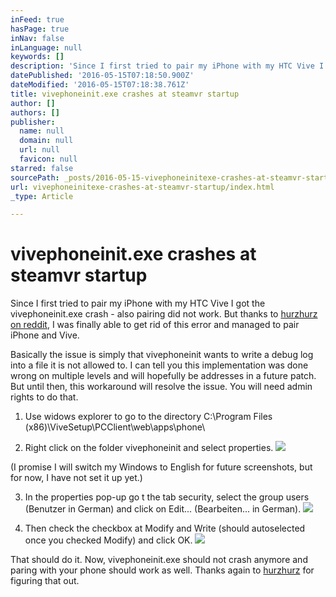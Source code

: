 ```yaml
---
inFeed: true
hasPage: true
inNav: false
inLanguage: null
keywords: []
description: 'Since I first tried to pair my iPhone with my HTC Vive I got the vivephoneinit.exe crash - also pairing did not work. But thanks to hurzhurz on reddit, I was finally able to get rid of this error and managed to pair iPhone and Vive.'
datePublished: '2016-05-15T07:18:50.900Z'
dateModified: '2016-05-15T07:18:38.761Z'
title: vivephoneinit.exe crashes at steamvr startup
author: []
authors: []
publisher:
  name: null
  domain: null
  url: null
  favicon: null
starred: false
sourcePath: _posts/2016-05-15-vivephoneinitexe-crashes-at-steamvr-startup.md
url: vivephoneinitexe-crashes-at-steamvr-startup/index.html
_type: Article

---
```

# vivephoneinit.exe crashes at steamvr startup

Since I first tried to pair my iPhone with my HTC Vive I got the vivephoneinit.exe crash - also pairing did not work. But thanks to [hurzhurz on reddit][0], I was finally able to get rid of this error and managed to pair iPhone and Vive.

Basically the issue is simply that vivephoneinit wants to write a debug log into a file it is not allowed to. I can tell you this implementation was done wrong on multiple levels and will hopefully be addresses in a future patch. But until then, this workaround will resolve the issue. You will need admin rights to do that.

1) Use widows explorer to go to the directory C:\\Program Files (x86)\\ViveSetup\\PCClient\\web\\apps\\phone\\

2) Right click on the folder vivephoneinit and select properties.
![](https://the-grid-user-content.s3-us-west-2.amazonaws.com/a55f8d73-4940-484e-b39e-5dc3637a4a2e.png)

(I promise I will switch my Windows to English for future screenshots, but for now, I have not set it up yet.)

3) In the properties pop-up go t the tab security, select the group users (Benutzer in German) and click on Edit... (Bearbeiten... in German).
![](https://the-grid-user-content.s3-us-west-2.amazonaws.com/92e52976-9f37-4121-b4b1-abc0c7c67ad9.png)

4) Then check the checkbox at Modify and Write (should autoselected once you checked Modify) and click OK.
![](https://the-grid-user-content.s3-us-west-2.amazonaws.com/d3012c24-8c9b-4bdd-b383-d2069c5322e2.png)

That should do it. Now, vivephoneinit.exe should not crash anymore and paring with your phone should work as well. Thanks again to [hurzhurz][1] for figuring that out.

[0]: https://www.reddit.com/r/Vive/comments/4h1jym/vivephoneinitexe_crashes_at_steamvr_startup/
[1]: https://www.reddit.com/user/hurzhurz